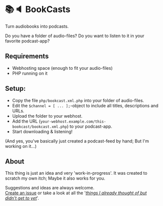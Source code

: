 📚🔈 BookCasts
==============

Turn audiobooks into podcasts.  

Do you have a folder of audio-files?
Do you want to listen to it in your favorite podcast-app?

## Requirements
- Webhosting space (enough to fit your audio-files)
- PHP running on it

## Setup:
- Copy the file `php/bookcast.xml.php` into your folder of audio-files.
- Edit the `$channel = [ ... ];`-object to include all titles, descriptions and URLs.
- Upload the folder to your webhost.
- Add the URL (`your-webhost.example.com/this-bookcast/bookcast.xml.php`) to your podcast-app.
- Start downloading & listening!

(And yes, you've basically just created a podcast-feed by hand; But I'm working on it...)

## About
This thing is just an idea and very 'work-in-progress'.
It was created to scratch my own itch; Maybe it also works for you.

Suggestions and ideas are always welcome.  
[Create an issue](https://github.com/elwinschmitz/bookcasts/issues/new)
 or take a look at all the '_[things I already thought of but didn't get to yet](https://github.com/elwinschmitz/bookcasts/projects)_'.
